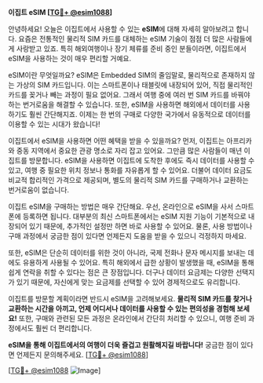 **이집트 eSIM [[TG💪+ @esim1088](https://t.me/s/esim1088)]**

안녕하세요! 오늘은 이집트에서 사용할 수 있는 **eSIM**에 대해 자세히 알아보려고 합니다. 요즘은 전통적인 물리적 SIM 카드를 대체하는 eSIM 기술이 점점 더 많은 사람들에게 사랑받고 있죠. 특히 해외여행이나 장기 체류를 준비 중인 분들이라면, 이집트에서 eSIM을 사용하는 것이 매우 편리할 거예요.

eSIM이란 무엇일까요? eSIM은 Embedded SIM의 줄임말로, 물리적으로 존재하지 않는 가상의 SIM 카드입니다. 이는 스마트폰이나 태블릿에 내장되어 있어, 직접 물리적인 카드를 꽂거나 빼는 과정이 필요 없어요. 그래서 여행 중에 여러 번 SIM 카드를 바꿔야 하는 번거로움을 해결할 수 있습니다. 또한, eSIM을 사용하면 해외에서 데이터를 사용하기도 훨씬 간단해지죠. 이제는 한 번의 구매로 다양한 국가에서 유동적으로 데이터를 이용할 수 있는 시대가 왔습니다!

이집트에서 eSIM을 사용하면 어떤 혜택을 받을 수 있을까요? 먼저, 이집트는 아프리카와 중동 지역에서 중요한 관광 명소로 자리 잡고 있어요. 그만큼 많은 사람들이 매년 이집트를 방문합니다. eSIM을 사용하면 이집트에 도착한 후에도 즉시 데이터를 사용할 수 있고, 여행 중 필요한 위치 정보나 통화를 자유롭게 할 수 있어요. 더불어 데이터 요금도 비교적 합리적인 가격으로 제공되며, 별도의 물리적 SIM 카드를 구매하거나 교환하는 번거로움이 없습니다.

이집트 eSIM을 구매하는 방법은 매우 간단해요. 우선, 온라인으로 eSIM을 사서 스마트폰에 등록하면 됩니다. 대부분의 최신 스마트폰에서는 eSIM 지원 기능이 기본적으로 내장되어 있기 때문에, 추가적인 설정만 하면 바로 사용할 수 있어요. 물론, 사용 방법이나 구매 과정에서 궁금한 점이 있다면 언제든지 도움을 받을 수 있으니 걱정하지 마세요.

또한, eSIM은 단순히 데이터를 위한 것이 아니라, 국제 전화나 문자 메시지를 보내는 데에도 유용하게 사용될 수 있어요. 특히 해외에서 급한 상황이 발생했을 때, eSIM을 통해 쉽게 연락을 취할 수 있다는 점은 큰 장점입니다. 더구나 데이터 요금제는 다양한 선택지가 있기 때문에, 자신에게 맞는 요금제를 선택할 수 있어 경제적으로도 유리합니다.

이집트를 방문할 계획이라면 반드시 eSIM을 고려해보세요. **물리적 SIM 카드를 찾거나 교환하는 시간을 아끼고, 언제 어디서나 데이터를 사용할 수 있는 편의성을 경험해 보세요!** 또한, 구매와 관련된 모든 과정은 온라인에서 간단히 처리할 수 있으니, 여행 준비 과정에서도 훨씬 더 편리합니다.

**eSIM을 통해 이집트에서의 여행이 더욱 즐겁고 원활해지길 바랍니다!** 궁금한 점이 있다면 언제든지 문의해주세요. [[TG💪+ @esim1088](https://t.me/s/esim1088)]

[[TG💪+ @esim1088](https://t.me/s/esim1088) ![Image](https://i.postimg.cc/Y0z9fWf4/image.png)]